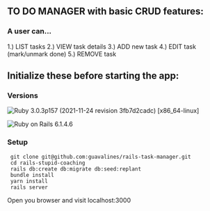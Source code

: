 ## TO DO MANAGER with basic CRUD features: 
### A user can... 
1.) LIST tasks  2.) VIEW task details  3.) ADD new task  4.) EDIT task (mark/unmark done)  5.) REMOVE task



## Initialize these before starting the app:

### Versions

![Ruby](https://img.shields.io/badge/Ruby-CC342D?style=for-the-badge&logo=ruby&logoColor=white) 3.0.3p157 (2021-11-24 revision 3fb7d2cadc) [x86_64-linux]

![Ruby on Rails](https://img.shields.io/badge/Ruby_on_Rails-CC0000?style=for-the-badge&logo=ruby-on-rails&logoColor=white) 6.1.4.6

### Setup

```
 git clone git@github.com:guavalines/rails-task-manager.git
 cd rails-stupid-coaching
 rails db:create db:migrate db:seed:replant
 bundle install
 yarn install
 rails server
```
Open you browser and visit localhost:3000
